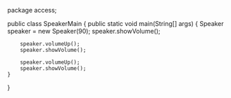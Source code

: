 package access;

public class SpeakerMain {
public static void main(String[] args) {
Speaker speaker = new Speaker(90);
speaker.showVolume();

        speaker.volumeUp();
        speaker.showVolume();

        speaker.volumeUp();
        speaker.showVolume();
    }

}
